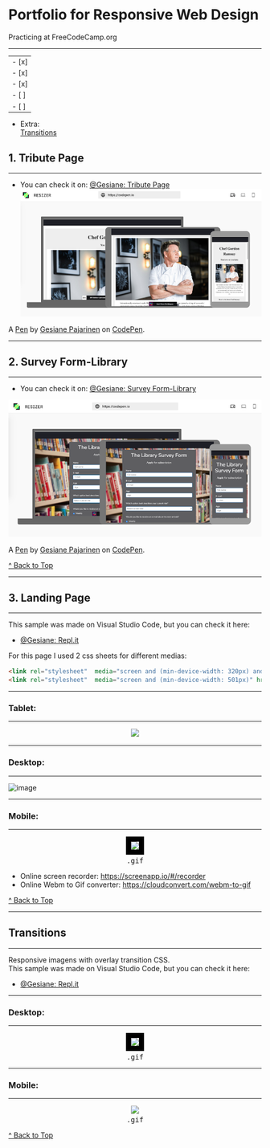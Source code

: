 # Portfolio for Responsive Web Design    
Practicing at FreeCodeCamp.org
***
|    |
|---|
- [x] | [Tribute Page](#1-tribute-page)  |
- [x] | [Survey Form-Library](#2-survey-form-library)  |
- [x]  |[Landing Page](#3-landing-page) |
| - [ ]  |Build a Technical Documentation Page   |
| - [ ]  |Build a Personal Portfolio Webpage   |

- Extra:   
[Transitions](#transitions)   


## 1. Tribute Page 
------------------

- You can check it on: [@Gesiane: Tribute Page](https://codepen.io/Gesiane/full/povYbYw)   
![image](https://github.com/GePajarinen/FCC-ResponsiveWebDesign/blob/master/Build%20a%20Tribute%20Page/tribute.png?raw=true)   

A [Pen](https://codepen.io/Gesiane/pen/povYbYw) by [Gesiane Pajarinen](https://codepen.io/Gesiane) on [CodePen](https://codepen.io).



***
## 2. Survey Form-Library
------------------------
- You can check it on: [@Gesiane: Survey Form-Library](https://codepen.io/Gesiane/full/OJPevNz)   
 
 ![image](https://github.com/GePajarinen/FCC-ResponsiveWebDesign/blob/master/Build%20a%20Survey%20Form/Survey%20Form.png?raw=true)

A [Pen](https://codepen.io/Gesiane/pen/OJPevNz) by [Gesiane Pajarinen](https://codepen.io/Gesiane) on [CodePen](https://codepen.io).



[^ Back to Top ](#portfolio-for-responsive-web-design)
***
## 3. Landing Page
------------------------
This sample was made on Visual Studio Code, but you can check it here:   
- [@Gesiane: Repl.it](https://candies--gesiane.repl.co/)   

For this page I used 2 css sheets for different medias:  

```html
<link rel="stylesheet"  media="screen and (min-device-width: 320px) and (max-device-width: 500px)" href="styleMobile.css" />   
<link rel="stylesheet"  media="screen and (min-device-width: 501px)" href="styleMain.css" /> 
```

---
### Tablet:   
---   
<p align="center">
  <img src="https://github.com/GePajarinen/Responsive-Web-Design/blob/master/Landing%20Page/pad%20copy.png?raw=true">
</p>   

---   

### Desktop:   
---   
![image](https://github.com/GePajarinen/Responsive-Web-Design/blob/master/Landing%20Page/desktop.gif?raw=true)  

---   

### Mobile:   
---   
<p align="center">
 <kbd>
  <img src="https://github.com/GePajarinen/Responsive-Web-Design/blob/master/Landing%20Page/phone.gif?raw=true" style="border: 10px solid black">   
  <br>.gif
 </kbd>
</p>

- Online screen recorder: https://screenapp.io/#/recorder
- Online Webm to Gif converter: https://cloudconvert.com/webm-to-gif

[^ Back to Top ](#portfolio-for-responsive-web-design)
***
## Transitions
------------------------  
Responsive imagens with overlay transition CSS.   
This sample was made on Visual Studio Code, but you can check it here:   
- [@Gesiane: Repl.it](https://codepen.io/Gesiane/full/QWyKzqJ)   
---   
### Desktop:   
---  
<p align="center">
 <kbd>
  <img src="https://github.com/GePajarinen/Responsive-Web-Design/blob/master/Transition/video-laptop.gif?raw=true" style="border: 10px solid black" "width:100px">   
  <br>.gif
 </kbd>
</p>

---   

### Mobile:   
---  

<p align="center">
 <kbd>
  <img src="https://github.com/GePajarinen/Responsive-Web-Design/blob/master/Transition/video-mobile.gif?raw=true" style="border: 10px solid black,  width:50px">   
  <br>.gif
 </kbd>
</p>

[^ Back to Top ](#portfolio-for-responsive-web-design)
